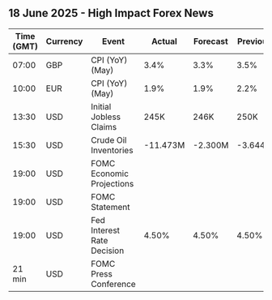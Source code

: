 ## 18 June 2025 - High Impact Forex News

| Time (GMT) | Currency | Event | Actual | Forecast | Previous |
|------|----------|-------|--------|----------|----------|
| 07:00 | GBP | CPI (YoY) (May) | 3.4% | 3.3% | 3.5% |
| 10:00 | EUR | CPI (YoY) (May) | 1.9% | 1.9% | 2.2% |
| 13:30 | USD | Initial Jobless Claims | 245K | 246K | 250K |
| 15:30 | USD | Crude Oil Inventories | -11.473M | -2.300M | -3.644M |
| 19:00 | USD | FOMC Economic Projections |  |  |  |
| 19:00 | USD | FOMC Statement |  |  |  |
| 19:00 | USD | Fed Interest Rate Decision | 4.50% | 4.50% | 4.50% |
| 21 min | USD | FOMC Press Conference |  |  |  |
